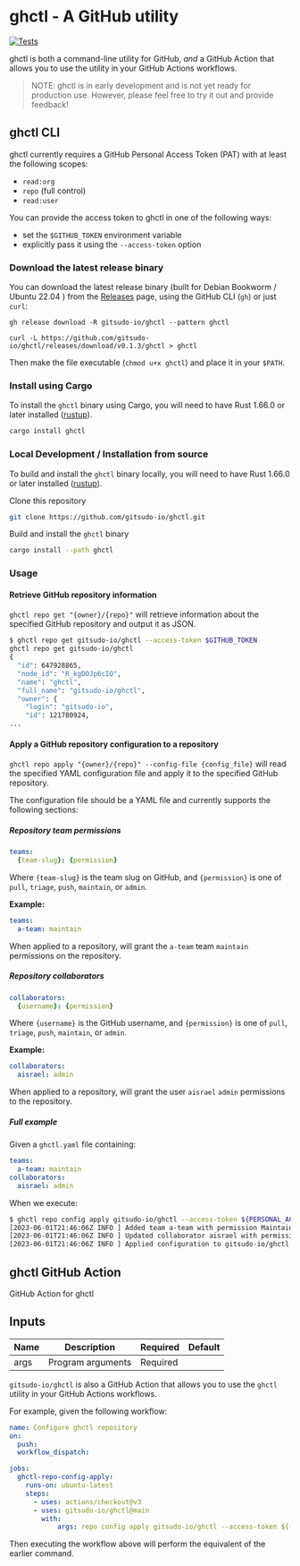 ghctl - A GitHub utility
=====

[![Tests](https://github.com/gitsudo-io/ghctl/actions/workflows/tests.yml/badge.svg)](https://github.com/gitsudo-io/ghctl/workflows/tests.yml)


ghctl is both a command-line utility for GitHub, _and_ a GitHub Action that allows you to use the utility in your GitHub Actions workflows.

> NOTE: ghctl is in early development and is not yet ready for production use. However, please feel free to try it out and provide feedback!


## ghctl CLI

ghctl currently requires a GitHub Personal Access Token (PAT) with at least the following scopes:

  - `read:org`
  - `repo` (full control)
  - `read:user`

You can provide the access token to ghctl in one of the following ways:

  - set the `$GITHUB_TOKEN` environment variable
  - explicitly pass it using the `--access-token` option


### Download the latest release binary 

You can download the latest release binary (built for Debian Bookworm / Ubuntu 22.04 ) from the [Releases](https://github.com/gitsudo-io/ghctl/releases) page, using the GitHub CLI (`gh`) or just `curl`:

```
gh release download -R gitsudo-io/ghctl --pattern ghctl
```

```
curl -L https://github.com/gitsudo-io/ghctl/releases/download/v0.1.3/ghctl > ghctl
```

Then make the file executable (`chmod u+x ghctl`) and place it in your `$PATH`.


### Install using Cargo

To install the `ghctl` binary using Cargo, you will need to have Rust 1.66.0 or later installed ([rustup](https://rustup.rs/)).

```bash
cargo install ghctl
```


### Local Development / Installation from source

To build and install the `ghctl` binary locally, you will need to have Rust 1.66.0 or later installed ([rustup](https://rustup.rs/)).

Clone this repository

```bash
git clone https://github.com/gitsudo-io/ghctl.git
```

Build and install the `ghctl` binary

```bash
cargo install --path ghctl
```


### Usage

#### Retrieve GitHub repository information

`ghctl repo get "{owner}/{repo}"` will retrieve information about the specified GitHub repository and output it as JSON.

```bash
$ ghctl repo get gitsudo-io/ghctl --access-token $GITHUB_TOKEN
ghctl repo get gitsudo-io/ghctl
{
  "id": 647928865,
  "node_id": "R_kgDOJp6cIQ",
  "name": "ghctl",
  "full_name": "gitsudo-io/ghctl",
  "owner": {
    "login": "gitsudo-io",
    "id": 121780924,
...
```


#### Apply a GitHub repository configuration to a repository

`ghctl repo apply "{owner}/{repo}" --config-file {config_file}` will read the specified YAML configuration file and apply it to the specified GitHub repository.

The configuration file should be a YAML file and currently supports the following sections:


##### Repository team permissions

```YAML
teams:
  {team-slug}: {permission}
```

Where `{team-slug}` is the team slug on GitHub, and `{permission}` is one of `pull`, `triage`, `push`, `maintain`, or `admin`.

**Example:**

```YAML
teams:
  a-team: maintain
```

When applied to a repository, will grant the `a-team` team `maintain` permissions on the repository.


##### Repository collaborators

```YAML
collaborators:
  {username}: {permission}
```

Where `{username}` is the GitHub username, and `{permission}` is one of `pull`, `triage`, `push`, `maintain`, or `admin`.

**Example:**

```YAML
collaborators:
  aisrael: admin
```

When applied to a repository, will grant the user `aisrael` `admin` permissions to the repository.


##### Full example

Given a `ghctl.yaml` file containing:

```YAML
teams:
  a-team: maintain
collaborators:
  aisrael: admin
```

When we execute:

```bash
$ ghctl repo config apply gitsudo-io/ghctl --access-token ${PERSONAL_ACCESS_TOKEN} -F ghctl.yaml
[2023-06-01T21:46:06Z INFO ] Added team a-team with permission Maintain to repository gitsudo-io/ghctl
[2023-06-01T21:46:06Z INFO ] Updated collaborator aisrael with permission admin to repository gitsudo-io/ghctl
[2023-06-01T21:46:06Z INFO ] Applied configuration to gitsudo-io/ghctl
```


## ghctl GitHub Action

GitHub Action for ghctl

## Inputs

| Name | Description       | Required | Default |
|------|-------------------|----------|---------|
| args | Program arguments | Required |         |

`gitsudo-io/ghctl` is also a GitHub Action that allows you to use the `ghctl` utility in your GitHub Actions workflows.

For example, given the following workflow:

```yaml
name: Configure ghctl repository
on: 
  push:
  workflow_dispatch:

jobs:
  ghctl-repo-config-apply:
    runs-on: ubuntu-latest
    steps:
      - uses: actions/checkout@v3
      - uses: gitsudo-io/ghctl@main
        with:
            args: repo config apply gitsudo-io/ghctl --access-token ${{ secrets.GHCTL_ACCESS_TOKEN }} -F ghctl.yaml
```

Then executing the workflow above will perform the equivalent of the earlier command.

